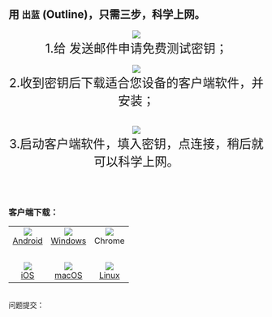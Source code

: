 ## 用 `出蓝` (Outline)，只需三步，科学上网。

<center>  
<img src="https://raw.githubusercontent.com/wgredlong/wgredlong.github.io/master/img/ol1.png">
<br><font size="5">1.给 <wgredlong@protonmail.com> 发送邮件申请免费测试密钥；</font><br><br>
<img src="https://raw.githubusercontent.com/wgredlong/wgredlong.github.io/master/img/ol2.png">
<br><font size="5">2.收到密钥后下载适合您设备的客户端软件，并安装；</font><br><br><br>
<img src="https://raw.githubusercontent.com/wgredlong/wgredlong.github.io/master/img/ol4.png">
<br><font size="5">3.启动客户端软件，填入密钥，点连接，稍后就可以科学上网。</font><br>
</center>

<br><br>

### 客户端下载：

<table>  
<tr>
<td align="center"><img src="https://raw.githubusercontent.com/wgredlong/wgredlong.github.io/master/img/platform-android.png"><br><a href="https://play.google.com/store/apps/details?id=org.outline.android.client" title="android-v1.2.7">Android</a></td>
<td align="center"><img src="https://raw.githubusercontent.com/wgredlong/wgredlong.github.io/master/img/platform-windows.png"><br><a href="https://github.com/Jigsaw-Code/outline-client/releases/download/windows-v1.2.20/Outline-Client.exe" titel="windows-v1.2.20">Windows</a></td>
<td align="center"><img src="https://raw.githubusercontent.com/wgredlong/wgredlong.github.io/master/img/platform-chrome.png"><br>Chrome</td>
</tr>
<tr><td>&nbsp;</td></tr>
<tr>
<td align="center"><img src="https://raw.githubusercontent.com/wgredlong/wgredlong.github.io/master/img/platform-apple.png"><br><a href="https://github.com/Jigsaw-Code/outline-client/releases/download/ios-v1.2.2/Outline.ipa" titel="iOS v1.2.2">iOS</a></td>
<td align="center"><img src="https://raw.githubusercontent.com/wgredlong/wgredlong.github.io/master/img/platform-apple.png"><br><a href="https://itunes.apple.com/us/app/outline-app/id1356178125">macOS</a></td>
<td align="center"><img src="https://raw.githubusercontent.com/wgredlong/wgredlong.github.io/master/img/platform-linux.png"><br><a href="https://github.com/Jigsaw-Code/outline-client/releases/download/linux-v1.0.1/Outline-Client.AppImage" titel="linux v1.0.1">Linux</a></td>
</tr>
</table>
<br>
问题提交：<https://github.com/wgredlong/wgredlong.github.io/issues>
